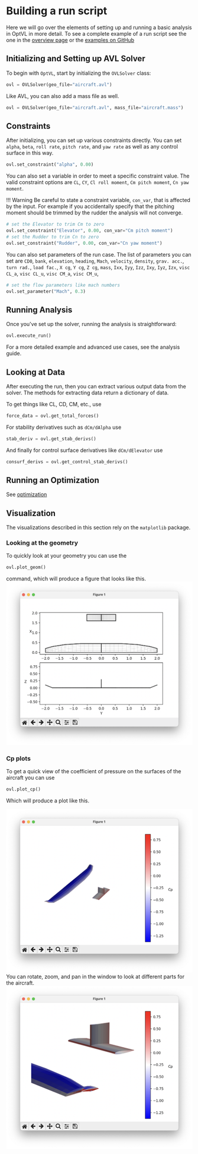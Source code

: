 
# Building a run script
Here we will go over the elements of setting up and running a basic analysis in OptVL in more detail. 
To see a complete example of a run script see the one in the [overview page](overview.md) or the [examples on GitHub]()


## Initializing and Setting up AVL Solver
To begin with `OptVL`, start by initializing the `OVLSolver` class:

```python
ovl = OVLSolver(geo_file="aircraft.avl")
```

Like AVL, you can also add a mass file as well. 

```python
ovl = OVLSolver(geo_file="aircraft.avl", mass_file="aircraft.mass")
```


## Constraints
After initializing, you can set up various constraints directly.
You can set `alpha`, `beta`, `roll rate`, `pitch rate`, and `yaw rate` as well as any control surface in this way. 

```python
ovl.set_constraint("alpha", 0.00)
```

You can also set a variable in order to meet a specific constraint value. 
The valid constraint options are `CL`, `CY`, `Cl roll moment`, `Cm pitch moment`, `Cn yaw moment`.

!!! Warning
    Be careful to state a constraint variable, `con_var`, that is affected by the input. For example if you accidentally specify that the pitching moment should be trimmed by the rudder the analysis will not converge. 

```python
# set the Elevator to trim Cm to zero
ovl.set_constraint("Elevator", 0.00, con_var="Cm pitch moment")
# set the Rudder to trim Cn to zero
ovl.set_constraint("Rudder", 0.00, con_var="Cn yaw moment")
```

You can also set parameters of the run case. 
The list of parameters you can set are `CD0`, `bank`, `elevation`, `heading`, `Mach`, `velocity`, `density`, `grav. acc.`, `turn rad.`, `load fac.`, `X cg`, `Y cg`, `Z cg`, `mass`, `Ixx`, `Iyy`, `Izz`, `Ixy`, `Iyz`, `Izx`, `visc CL_a`, `visc CL_u`, `visc CM_a`, `visc CM_u`,
```python 
# set the flow parameters like mach numbers
ovl.set_parameter("Mach", 0.3)
```

## Running Analysis

Once you've set up the solver, running the analysis is straightforward:

```python
ovl.execute_run()
```

For a more detailed example and advanced use cases, see the analysis guide.

## Looking at Data
After executing the run, then you can extract various output data from the solver.
The methods for extracting data return a dictionary of data. 

To get things like CL, CD, CM, etc., use 
```python 
force_data = ovl.get_total_forces()
```
For stability derivatives such as `dCm/dAlpha` use
```python
stab_deriv = ovl.get_stab_derivs()
```
And finally for control surface derivatives like `dCm/dElevator` use
```python
consurf_derivs = ovl.get_control_stab_derivs()
```

## Running an Optimization 
See [optimization](optimization_overview.md)

## Visualization
The visualizations described in this section rely on the `matplotlib` package. 

### Looking at the geometry
To quickly look at your geometry you can use the
```python
ovl.plot_geom()
``` 
command, which will produce a figure that looks like this. 
![aircraft geometry plot](figures/aircraft_geom.png)


### Cp plots 
To get a quick view of the coefficient of pressure on the surfaces of the aircraft you can use 
```python
ovl.plot_cp()
```
Which will produce a plot like this. 

![aircraft cp](figures/aircraft_cp.png)
You can rotate, zoom, and pan in the window to look at different parts for the aircraft.
![aircraft cp view 2](figures/aircraft_cp_view2.png)

